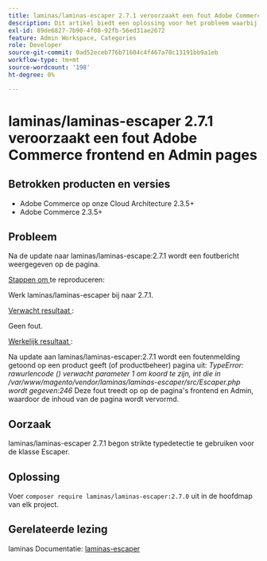 ```yaml
---
title: laminas/laminas-escaper 2.7.1 veroorzaakt een fout Adobe Commerce frontend en Admin pages
description: Dit artikel biedt een oplossing voor het probleem waarbij de release van laminas/laminas-escaper:2.7.1 de functionaliteit van Adobe Commerce in productbeheer, categorieën en productpagina's verbreekt. Dit probleem wordt opgelost in Adobe Commerce 2.4.3.
exl-id: 89de6827-7b90-4f08-92fb-56ed31ae2672
feature: Admin Workspace, Categories
role: Developer
source-git-commit: 0ad52eceb776b71604c4f467a70c13191bb9a1eb
workflow-type: tm+mt
source-wordcount: '198'
ht-degree: 0%

---
```


# laminas/laminas-escaper 2.7.1 veroorzaakt een fout Adobe Commerce frontend en Admin pages


## Betrokken producten en versies

* Adobe Commerce op onze Cloud Architecture 2.3.5+
* Adobe Commerce 2.3.5+

## Probleem

Na de update naar laminas/laminas-escape:2.7.1 wordt een foutbericht weergegeven op de pagina.

<u> Stappen om </u> te reproduceren:

Werk laminas/laminas-escaper bij naar 2.7.1.

<u> Verwacht resultaat </u>:

Geen fout.

<u> Werkelijk resultaat </u>:

Na update aan laminas/laminas-escaper:2.7.1 wordt een foutenmelding getoond op een product geeft (of productbeheer) pagina uit: *TypeError: rawurlencode () verwacht parameter 1 om koord te zijn, int die in /var/www/magento/vendor/laminas/laminas-escaper/src/Escaper.php wordt gegeven:246*
Deze fout treedt op op de pagina&#39;s frontend en Admin, waardoor de inhoud van de pagina wordt vervormd.

## Oorzaak

laminas/laminas-escaper 2.7.1 begon strikte typedetectie te gebruiken voor de klasse Escaper.

## Oplossing

Voer `composer require laminas/laminas-escaper:2.7.0` uit in de hoofdmap van elk project.

## Gerelateerde lezing

laminas Documentatie: [ laminas-escaper ](https://docs.laminas.dev/laminas-escaper/)

